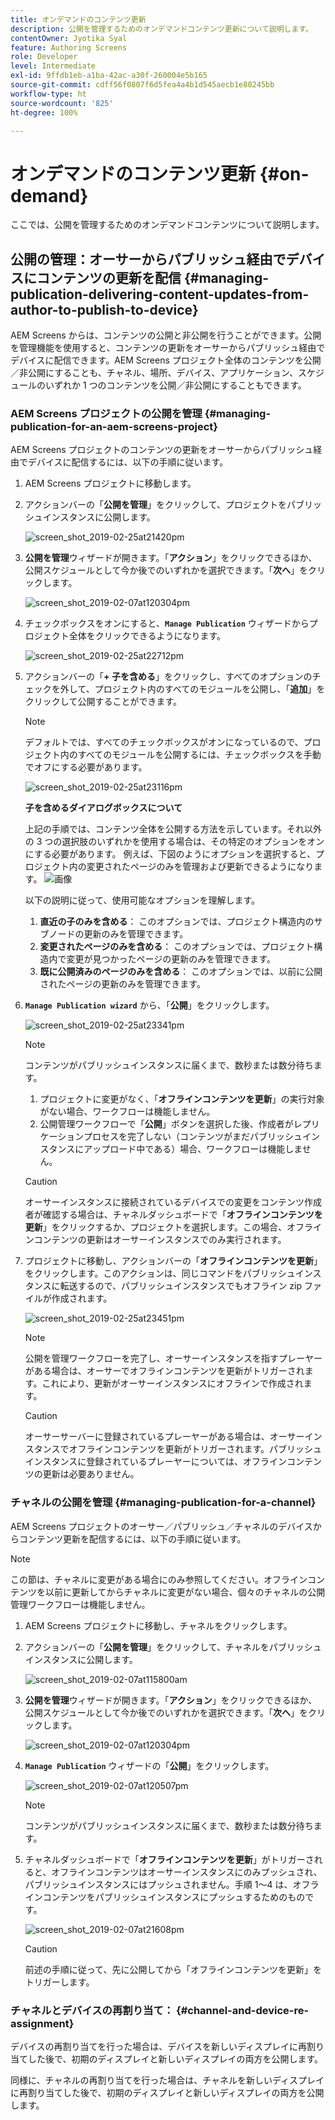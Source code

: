 ```yaml
---
title: オンデマンドのコンテンツ更新
description: 公開を管理するためのオンデマンドコンテンツ更新について説明します。
contentOwner: Jyotika Syal
feature: Authoring Screens
role: Developer
level: Intermediate
exl-id: 9ffdb1eb-a1ba-42ac-a30f-260004e5b165
source-git-commit: cdff56f0807f6d5fea4a4b1d545aecb1e80245bb
workflow-type: ht
source-wordcount: '825'
ht-degree: 100%

---
```


# オンデマンドのコンテンツ更新 {#on-demand}

ここでは、公開を管理するためのオンデマンドコンテンツについて説明します。

## 公開の管理：オーサーからパブリッシュ経由でデバイスにコンテンツの更新を配信 {#managing-publication-delivering-content-updates-from-author-to-publish-to-device}

AEM Screens からは、コンテンツの公開と非公開を行うことができます。公開を管理機能を使用すると、コンテンツの更新をオーサーからパブリッシュ経由でデバイスに配信できます。AEM Screens プロジェクト全体のコンテンツを公開／非公開にすることも、チャネル、場所、デバイス、アプリケーション、スケジュールのいずれか 1 つのコンテンツを公開／非公開にすることもできます。

### AEM Screens プロジェクトの公開を管理 {#managing-publication-for-an-aem-screens-project}

AEM Screens プロジェクトのコンテンツの更新をオーサーからパブリッシュ経由でデバイスに配信するには、以下の手順に従います。

1. AEM Screens プロジェクトに移動します。
1. アクションバーの「**公開を管理**」をクリックして、プロジェクトをパブリッシュインスタンスに公開します。

   ![screen_shot_2019-02-25at21420pm](assets/screen_shot_2019-02-25at21420pm.png)

1. **公開を管理**&#x200B;ウィザードが開きます。「**アクション**」をクリックできるほか、公開スケジュールとして今か後でのいずれかを選択できます。「**次へ**」をクリックします。

   ![screen_shot_2019-02-07at120304pm](assets/screen_shot_2019-02-07at120304pm.png)

1. チェックボックスをオンにすると、**`Manage Publication`** ウィザードからプロジェクト全体をクリックできるようになります。

   ![screen_shot_2019-02-25at22712pm](assets/screen_shot_2019-02-25at22712pm.png)

1. アクションバーの「**+ 子を含める**」をクリックし、すべてのオプションのチェックを外して、プロジェクト内のすべてのモジュールを公開し、「**追加**」をクリックして公開することができます。

   >[!NOTE]
   >
   >デフォルトでは、すべてのチェックボックスがオンになっているので、プロジェクト内のすべてのモジュールを公開するには、チェックボックスを手動でオフにする必要があります。

   ![screen_shot_2019-02-25at23116pm](assets/screen_shot_2019-02-25at23116pm.png)

   **子を含めるダイアログボックスについて**

   上記の手順では、コンテンツ全体を公開する方法を示しています。それ以外の 3 つの選択肢のいずれかを使用する場合は、その特定のオプションをオンにする必要があります。
例えば、下図のようにオプションを選択すると、プロジェクト内の変更されたページのみを管理および更新できるようになります。
   ![画像](assets/author-publish-manage.png)

   以下の説明に従って、使用可能なオプションを理解します。

   1. **直近の子のみを含める**：
このオプションでは、プロジェクト構造内のサブノードの更新のみを管理できます。
   1. **変更されたページのみを含める**：
このオプションでは、プロジェクト構造内で変更が見つかったページの更新のみを管理できます。
   1. **既に公開済みのページのみを含める**：
このオプションでは、以前に公開されたページの更新のみを管理できます。


1. **`Manage Publication wizard`** から、「**公開**」をクリックします。

   ![screen_shot_2019-02-25at23341pm](assets/screen_shot_2019-02-25at23341pm.png)

   >[!NOTE]
   >
   >コンテンツがパブリッシュインスタンスに届くまで、数秒または数分待ちます。
   >
   >
   >    1. プロジェクトに変更がなく、「**オフラインコンテンツを更新**」の実行対象がない場合、ワークフローは機能しません。
   >    1. 公開管理ワークフローで「**公開**」ボタンを選択した後、作成者がレプリケーションプロセスを完了しない（コンテンツがまだパブリッシュインスタンスにアップロード中である）場合、ワークフローは機能しません。

   >[!CAUTION]
   >オーサーインスタンスに接続されているデバイスでの変更をコンテンツ作成者が確認する場合は、チャネルダッシュボードで「**オフラインコンテンツを更新**」をクリックするか、プロジェクトを選択します。この場合、オフラインコンテンツの更新はオーサーインスタンスでのみ実行されます。

1. プロジェクトに移動し、アクションバーの「**オフラインコンテンツを更新**」をクリックします。このアクションは、同じコマンドをパブリッシュインスタンスに転送するので、パブリッシュインスタンスでもオフライン zip ファイルが作成されます。

   ![screen_shot_2019-02-25at23451pm](assets/screen_shot_2019-02-25at23451pm.png)


   >[!NOTE]
   >
   >公開を管理ワークフローを完了し、オーサーインスタンスを指すプレーヤーがある場合は、オーサーでオフラインコンテンツを更新がトリガーされます。これにより、更新がオーサーインスタンスにオフラインで作成されます。

   >[!CAUTION]
   >
   >オーサーサーバーに登録されているプレーヤーがある場合は、オーサーインスタンスでオフラインコンテンツを更新がトリガーされます。パブリッシュインスタンスに登録されているプレーヤーについては、オフラインコンテンツの更新は必要ありません。

### チャネルの公開を管理 {#managing-publication-for-a-channel}

AEM Screens プロジェクトのオーサー／パブリッシュ／チャネルのデバイスからコンテンツ更新を配信するには、以下の手順に従います。

>[!NOTE]
>
>この節は、チャネルに変更がある場合にのみ参照してください。オフラインコンテンツを以前に更新してからチャネルに変更がない場合、個々のチャネルの公開管理ワークフローは機能しません。

1. AEM Screens プロジェクトに移動し、チャネルをクリックします。
1. アクションバーの「**公開を管理**」をクリックして、チャネルをパブリッシュインスタンスに公開します。

   ![screen_shot_2019-02-07at115800am](assets/screen_shot_2019-02-07at115800am.png)

1. **公開を管理**&#x200B;ウィザードが開きます。「**アクション**」をクリックできるほか、公開スケジュールとして今か後でのいずれかを選択できます。「**次へ**」をクリックします。

   ![screen_shot_2019-02-07at120304pm](assets/screen_shot_2019-02-07at120304pm.png)

1. **`Manage Publication`** ウィザードの「**公開**」をクリックします。

   ![screen_shot_2019-02-07at120507pm](assets/screen_shot_2019-02-07at120507pm.png)

   >[!NOTE]
   >
   >コンテンツがパブリッシュインスタンスに届くまで、数秒または数分待ちます。

1. チャネルダッシュボードで「**オフラインコンテンツを更新**」がトリガーされると、オフラインコンテンツはオーサーインスタンスにのみプッシュされ、パブリッシュインスタンスにはプッシュされません。手順 1～4 は、オフラインコンテンツをパブリッシュインスタンスにプッシュするためのものです。

   ![screen_shot_2019-02-07at21608pm](assets/screen_shot_2019-02-07at21608pm.png)

   >[!CAUTION]
   >
   >前述の手順に従って、先に公開してから「オフラインコンテンツを更新」をトリガーします。

### チャネルとデバイスの再割り当て： {#channel-and-device-re-assignment}

デバイスの再割り当てを行った場合は、デバイスを新しいディスプレイに再割り当てした後で、初期のディスプレイと新しいディスプレイの両方を公開します。

同様に、チャネルの再割り当てを行った場合は、チャネルを新しいディスプレイに再割り当てした後で、初期のディスプレイと新しいディスプレイの両方を公開します。
